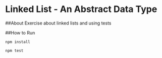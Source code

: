 # Linked List - An Abstract Data Type

##About
Exercise about linked lists and using tests

##How to Run

```npm install```

```npm test```
